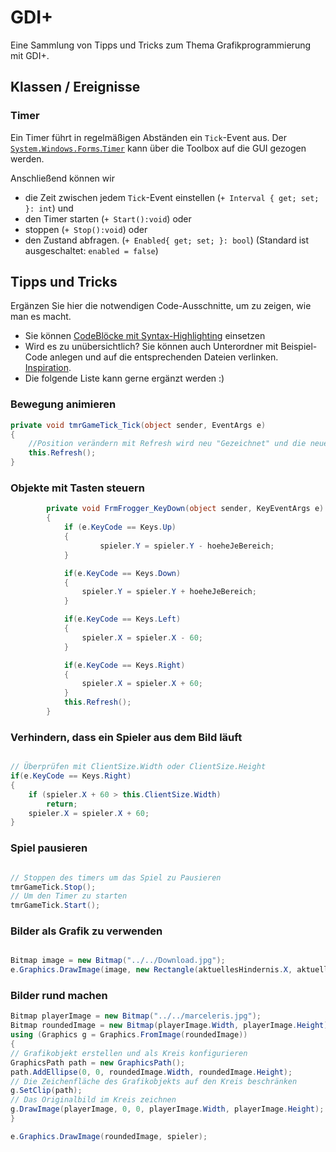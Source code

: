 # GDI+
Eine Sammlung von Tipps und Tricks zum Thema Grafikprogrammierung mit GDI+.

## Klassen / Ereignisse
### Timer
Ein Timer führt in regelmäßigen Abständen ein `Tick`-Event aus. Der [`System.Windows.Forms`.`Timer`](https://learn.microsoft.com/de-de/dotnet/api/system.windows.forms.timer?view=windowsdesktop-8.0&viewFallbackFrom=net-6.0) kann über die Toolbox auf die GUI gezogen werden. 

Anschließend können wir 
- die Zeit zwischen jedem `Tick`-Event einstellen (`+ Interval { get; set; }: int`) und
- den Timer starten (`+ Start():void`) oder
- stoppen (`+ Stop():void`) oder
- den Zustand abfragen. (`+ Enabled{ get; set; }: bool`) (Standard ist ausgeschaltet: `enabled = false`)




## Tipps und Tricks
Ergänzen Sie hier die notwendigen Code-Ausschnitte, um zu zeigen, wie man es macht. 
- Sie können [CodeBlöcke mit Syntax-Highlighting](https://docs.github.com/en/get-started/writing-on-github/working-with-advanced-formatting/creating-and-highlighting-code-blocks#syntax-highlighting) einsetzen
- Wird es zu unübersichtlich? Sie können auch Unterordner mit Beispiel-Code anlegen und auf die entsprechenden Dateien verlinken. [Inspiration](https://github.com/gsoTH/flaskShowcase/tree/master/datenbanken).
- Die folgende Liste kann gerne ergänzt werden :)

### Bewegung animieren

```csharp
private void tmrGameTick_Tick(object sender, EventArgs e)
{
    //Position verändern mit Refresh wird neu "Gezeichnet" und die neue position wurde eingenommen
    this.Refresh();
}
```


### Objekte mit Tasten steuern

```csharp
        private void FrmFrogger_KeyDown(object sender, KeyEventArgs e)
        {
            if (e.KeyCode == Keys.Up)
            {
                    spieler.Y = spieler.Y - hoeheJeBereich;
            }

            if(e.KeyCode == Keys.Down)
            {
                spieler.Y = spieler.Y + hoeheJeBereich;
            }

            if(e.KeyCode == Keys.Left)
            {
                spieler.X = spieler.X - 60;
            }

            if(e.KeyCode == Keys.Right)
            {
                spieler.X = spieler.X + 60;
            }
            this.Refresh();
        }

```


### Verhindern, dass ein Spieler aus dem Bild läuft

```csharp

// Überprüfen mit ClientSize.Width oder ClientSize.Height
if(e.KeyCode == Keys.Right)
{
    if (spieler.X + 60 > this.ClientSize.Width)
        return;
    spieler.X = spieler.X + 60;
}

```
### Spiel pausieren

```csharp

// Stoppen des timers um das Spiel zu Pausieren
tmrGameTick.Stop();
// Um den Timer zu starten
tmrGameTick.Start();

```

### Bilder als Grafik zu verwenden
```csharp

Bitmap image = new Bitmap("../../Download.jpg");
e.Graphics.DrawImage(image, new Rectangle(aktuellesHindernis.X, aktuellesHindernis.Y, 

```


### Bilder rund machen 

```csharp
Bitmap playerImage = new Bitmap("../../marceleris.jpg");
Bitmap roundedImage = new Bitmap(playerImage.Width, playerImage.Height);
using (Graphics g = Graphics.FromImage(roundedImage))
{
// Grafikobjekt erstellen und als Kreis konfigurieren
GraphicsPath path = new GraphicsPath();
path.AddEllipse(0, 0, roundedImage.Width, roundedImage.Height);
// Die Zeichenfläche des Grafikobjekts auf den Kreis beschränken
g.SetClip(path);
// Das Originalbild im Kreis zeichnen
g.DrawImage(playerImage, 0, 0, playerImage.Width, playerImage.Height);
}

e.Graphics.DrawImage(roundedImage, spieler);
```